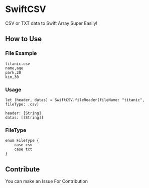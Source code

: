 # SwiftCSV

CSV or TXT data to Swift Array Super Easily!


## How to Use

### File Example
```
titanic.csv
name,age
park,20
kim,30
```

### Usage
```
let (header, datas) = SwiftCSV.fileReader(fileName: "titanic", fileType: .csv)

header: [String]
datas: [[String]]
```

### FileType
```
enum FileType {
    case csv
    case txt
}
```

## Contribute

You can make an Issue For Contribution
